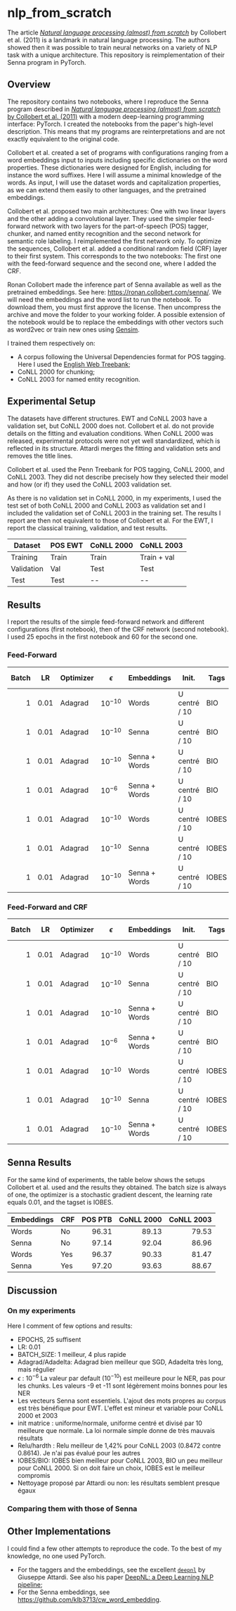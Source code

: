 # nlp_from_scratch
The article [_Natural language processing (almost) from scratch_](https://arxiv.org/abs/1103.0398) by Collobert et al. (2011) is a landmark in natural language processing. The authors showed then it was possible to train neural networks on a variety of NLP task with a unique  architecture. This repository is reimplementation of their Senna program in PyTorch.

## Overview
The repository contains two notebooks, where I reproduce the Senna program described in [_Natural language processing (almost) from scratch_ by Collobert et al. (2011)](https://arxiv.org/abs/1103.0398) with a modern deep-learning programming interface: PyTorch. I created the notebooks from the paper's high-level description. This means that my programs are reinterpretations and are not exactly equivalent to the original code.

Collobert et al. created a set of programs with configurations ranging from a word embeddings input to inputs including specific dictionaries on the word properties. These dictionaries were designed for English, including for instance the word suffixes. Here I will assume a minimal knowledge of the words. As input, I will use the dataset words and capitalization properties, as we can extend them easily to other languages, and the pretrained embeddings.

Collobert et al. proposed two main architectures: One with two linear layers and the other adding a convolutional layer. They used the simpler feed-forward network with two layers for the part-of-speech (POS) tagger, chunker, and named entity recognition and the second network for semantic role labeling. I reimplemented the first network only. To optimize the sequences, Collobert et al. added a conditional random field (CRF) layer to their first system. This corresponds to the two notebooks: The first one with the feed-forward sequence and the second one, where I added the CRF.

Ronan Collobert made the inference part of Senna available as well as the pretrained embeddings. See here: https://ronan.collobert.com/senna/. We will need the embeddings and the word list to run the notebook. To download them, you must first approve the license. Then uncompress the archive and move the folder to your working folder. A possible extension of the notebook would be to replace the embeddings with other vectors such as word2vec or train new ones using [Gensim](https://radimrehurek.com/gensim/).

 I trained them respectively on:
 * A corpus following the Universal Dependencies format for POS tagging. Here I used the [English Web Treebank](https://github.com/UniversalDependencies/UD_English-EWT/tree/master);
 * CoNLL 2000 for chunking;
 * CoNLL 2003 for named entity recognition.

## Experimental Setup
The datasets have different structures. EWT and CoNLL 2003 have a validation set, but CoNLL 2000 does not. Collobert et al. do not provide details on the fitting and evaluation conditions. When CoNLL 2000 was released, experimental protocols were not yet well standardized, which is reflected in its structure. Attardi merges the fitting and validation sets and removes the title lines. 

Collobert et al. used the Penn Treebank for POS tagging, CoNLL 2000, and CoNLL 2003. They did not describe precisely how they selected their model and how (or if) they used the CoNLL 2003 validation set. 

As there is no validation set in CoNLL 2000, in my experiments, I used the test set of both CoNLL 2000 and CoNLL 2003 as validation set and I included the validation set of CoNLL 2003 in the training set. The results I report are then not equivalent to those of Collobert et al. For the EWT, I report the classical training, validation, and test results.

|Dataset|POS EWT | CoNLL 2000|CoNLL 2003|
|-------| -------- | ------- |-------|
|Training|Train|Train|Train + val|
|Validation|Val|Test|Test|
|Test|Test|--|--|

## Results
I report the results of the simple feed-forward network and different configurations (first notebook), then of the CRF network (second notebook). I used 25 epochs in the first notebook and 60 for the second one. 

### Feed-Forward
|Batch|LR| Optimizer | $\epsilon$|Embeddings | Init.|Tags|POS EWT | CoNLL 2000|CoNLL 2003|
|-------:| -------- | ------- |-------|-------|-------|----|----|----|----|
|1| 0.01|Adagrad |$10^{-10}$ | Words    |U centré / 10|BIO|0.9411 (ep. 21)|0.9119 (ep. 14)|0.8219 (ep. 22)|
|1| 0.01|Adagrad |$10^{-10}$ | Senna    |U centré / 10|BIO|0.9468 (ep. 23)|0.9241 (ep. 19)|0.8497 (ep. 13)|
|1| 0.01|Adagrad |$10^{-10}$ | Senna + Words    |U centré / 10|BIO|0.9516 (ep. 21)|0.9242 (ep. 20)|0.8466 (ep. 9)|
|1| 0.01|Adagrad |$10^{-6}$ | Senna + Words    |U centré / 10|BIO|**0.9520** (ep. 22)|**0.9251** (ep. 21)|0.8448 (ep. 20)|
|1| 0.01|Adagrad |$10^{-10}$ | Words    |U centré / 10|IOBES|0.9411 (ep. 21)|0.9061 (ep. 16)|0.8254 (ep. 15)|
|1| 0.01|Adagrad |$10^{-10}$ | Senna    |U centré / 10|IOBES|0.9468 (ep. 23)|0.9207 (ep. 19)|**0.8615** (ep. 15)|
|1| 0.01|Adagrad |$10^{-10}$ | Senna + Words   |U centré / 10 |IOBES|0.9516 (ep. 21)|0.9220 (ep. 13)|0.8614 (ep. 18)|

### Feed-Forward and CRF
|Batch|LR| Optimizer | $\epsilon$|Embeddings | Init.|Tags|POS EWT | CoNLL 2000|CoNLL 2003|
|-------:| -------- | ------- |-------|-------|-------|----|----|----|----|
|1| 0.01|Adagrad |$10^{-10}$ | Words    |U centré / 10|BIO|–|0.9268 (ep. 20)|0.8530 (ep. 11)|
|1| 0.01|Adagrad |$10^{-10}$ | Senna    |U centré / 10|BIO|–|0.9354 (ep. 29)|0.8778 (ep. 25)|
|1| 0.01|Adagrad |$10^{-10}$ | Senna + Words    |U centré / 10|BIO|–|0.9357 (ep. 20)|0.8760 (ep. 21)|
|1| 0.01|Adagrad |$10^{-6}$ | Senna + Words    |U centré / 10|BIO||||
|1| 0.01|Adagrad |$10^{-10}$ | Words    |U centré / 10|IOBES|0.9429 (ep. 26)|0.9261 (ep. 34)|0.8569 (ep. 11)|
|1| 0.01|Adagrad |$10^{-10}$ | Senna    |U centré / 10|IOBES|0.9503 (ep. 13)|0.9367 (ep. 34)| 0.8848 (ep. 30)|
|1| 0.01|Adagrad |$10^{-10}$ | Senna + Words   |U centré / 10 |IOBES|0.9514 (ep. 57)|**0.9383** (ep. 40)|**0.8874** (ep. 44)|

## Senna Results
For the same kind of experiments, the table below shows the setups Collobert et al. used and the results they obtained. The batch size is always of one, the optimizer is a stochastic gradient descent, the learning rate equals 0.01, and the tagset is IOBES.

|Embeddings|CRF|POS PTB | CoNLL 2000|CoNLL 2003|
|-------|----|----:|----:|----:|
|Words     |No|96.31|89.13|79.53|
|Senna     |No|97.14|92.04|86.96|
|Words     |Yes|96.37|90.33|81.47|
|Senna     |Yes|97.20|93.63|88.67|

## Discussion
### On my experiments
Here I comment of few options and results:
 * EPOCHS, 25 suffisent
 * LR: 0.01
 * BATCH_SIZE: 1 meilleur, 4 plus rapide
 * Adagrad/Adadelta: Adagrad bien meilleur que SGD, Adadelta très long, mais régulier
 * $\epsilon$ : $10^{-6}$ La valeur par default ($10^{-10}$) est meilleure pour le NER, pas pour les chunks. Les valeurs -9 et -11 sont légèrement moins bonnes pour les NER
 * Les vecteurs Senna sont essentiels. L'ajout des mots propres au corpus est très bénéfique pour EWT. L'effet est mineur et variable pour CoNLL 2000 et 2003
 * init matrice : uniforme/normale, uniforme centré et divisé par 10 meilleure que normale. La loi normale simple donne de très mauvais résultats
 * Relu/hardth : Relu meilleur de 1,42% pour CoNLL 2003 (0.8472 contre 0.8614). Je n'ai pas évalué pour les autres
 * IOBES/BIO: IOBES bien meilleur pour CoNLL 2003, BIO un peu meilleur pour CoNLL 2000. Si on doit faire un choix, IOBES est le meilleur compromis
 * Nettoyage proposé par Attardi ou non: les résultats semblent presque égaux

### Comparing them with those of Senna
## Other Implementations
I could find a few other attempts to reproduce the code. To the best of my knowledge, no one used PyTorch.
 * For the taggers and the embeddings, see the excellent [`deepnl`](https://github.com/attardi/deepnl) by Giuseppe Attardi. See also his paper [DeepNL: a Deep Learning NLP pipeline](https://aclanthology.org/W15-1515/); 
 * For the Senna embeddings, see https://github.com/klb3713/cw_word_embedding.

